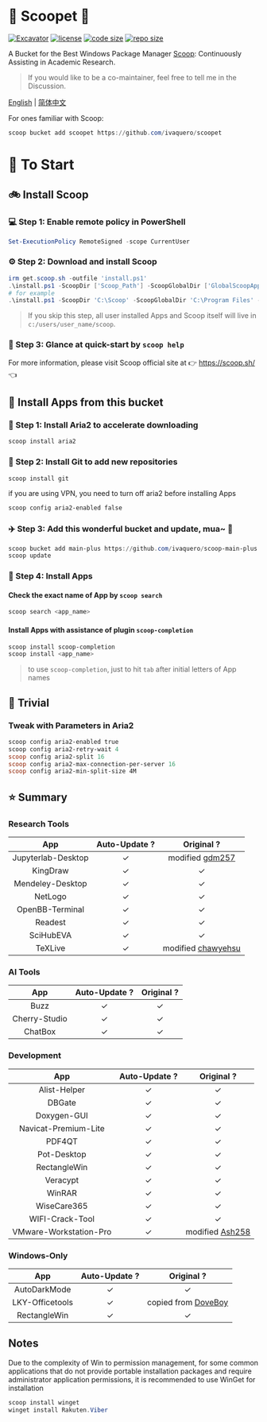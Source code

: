 # 🍨 Scoopet 🍨

[![Excavator](https://github.com/ivaquero/scoopet/actions/workflows/ci.yml/badge.svg)](https://github.com/ivaquero/scoopet/actions/workflows/ci.yml)
[![license](https://img.shields.io/github/license/ivaquero/scoopet)](https://github.com/ivaquero/scoopet/blob/master/LICENSE)
[![code size](https://img.shields.io/github/languages/code-size/ivaquero/scoopet.svg)](https://img.shields.io/github/languages/code-size/ivaquero/scoopet.svg)
[![repo size](https://img.shields.io/github/repo-size/ivaquero/scoopet.svg)](https://img.shields.io/github/repo-size/ivaquero/scoopet.svg)

A Bucket for the Best Windows Package Manager [Scoop](https://github.com/ScoopInstaller/Scoop): Continuously Assisting in Academic Research.

> If you would like to be a co-maintainer, feel free to tell me in the Discussion.

<p align="left">
<a href="README.md">English</a> |
<a href="README-CN.md">简体中文</a>
</p>

For ones familiar with Scoop:

```powershell
scoop bucket add scoopet https://github.com/ivaquero/scoopet
```

# 🏃 To Start

## 🚲 Install Scoop

### 💻 Step 1: Enable remote policy in PowerShell

```powershell
Set-ExecutionPolicy RemoteSigned -scope CurrentUser
```

### ⚙️ Step 2: Download and install Scoop

```powershell
irm get.scoop.sh -outfile 'install.ps1'
.\install.ps1 -ScoopDir ['Scoop_Path'] -ScoopGlobalDir ['GlobalScoopApps_Path'] -NoProxy
# for example
.\install.ps1 -ScoopDir 'C:\Scoop' -ScoopGlobalDir 'C:\Program Files' -NoProxy
```

> If you skip this step, all user installed Apps and Scoop itself will live in `c:/users/user_name/scoop`.

### 📖 Step 3: Glance at quick-start by `scoop help`

For more information, please visit Scoop official site at 👉 https://scoop.sh/ 👈

## 🚗 Install Apps from this bucket

### 🚋 Step 1: Install Aria2 to accelerate downloading

```powershell
scoop install aria2
```

### 🎫 Step 2: Install Git to add new repositories

```powershell
scoop install git
```

if you are using VPN, you need to turn off aria2 before installing Apps

```powershell
scoop config aria2-enabled false
```

### ✈️ Step 3: Add this wonderful bucket and update, mua~ 💋

```powershell
scoop bucket add main-plus https://github.com/ivaquero/scoop-main-plus
scoop update
```

### 🚀 Step 4: Install Apps

#### Check the exact name of App by `scoop search`

```powershell
scoop search <app_name>
```

#### Install Apps with assistance of plugin `scoop-completion`

```powershell
scoop install scoop-completion
scoop install <app_name>
```

> to use `scoop-completion`, just to hit `tab` after initial letters of App names

## 📝 Trivial

### Tweak with Parameters in Aria2

```powershell
scoop config aria2-enabled true
scoop config aria2-retry-wait 4
scoop config aria2-split 16
scoop config aria2-max-connection-per-server 16
scoop config aria2-min-split-size 4M
```

## ⭐️ Summary

### Research Tools

|        App         | Auto-Update ? |                        Original ?                         |
| :----------------: | :-----------: | :-------------------------------------------------------: |
| Jupyterlab-Desktop |       ✓       |  modified [gdm257](https://github.com/gdm257/scoop-257)   |
|      KingDraw      |       ✓       |                             ✓                             |
|  Mendeley-Desktop  |       ✓       |                             ✓                             |
|      NetLogo       |       ✓       |                             ✓                             |
|  OpenBB-Terminal   |       ✓       |                             ✓                             |
|      Readest       |       ✓       |                             ✓                             |
|     SciHubEVA      |       ✓       |                             ✓                             |
|      TeXLive       |       ✓       | modified [chawyehsu](https://github.com/chawyehsu/dorado) |

### AI Tools

|      App      | Auto-Update ? | Original ? |
| :-----------: | :-----------: | :--------: |
|     Buzz      |       ✓       |     ✓      |
| Cherry-Studio |       ✓       |     ✓      |
|    ChatBox    |       ✓       |     ✓      |

### Development

|          App           | Auto-Update ? |                        Original ?                         |
| :--------------------: | :-----------: | :-------------------------------------------------------: |
|      Alist-Helper      |       ✓       |                             ✓                             |
|         DBGate         |       ✓       |                             ✓                             |
|      Doxygen-GUI       |       ✓       |                             ✓                             |
|  Navicat-Premium-Lite  |       ✓       |                             ✓                             |
|         PDF4QT         |       ✓       |                             ✓                             |
|      Pot-Desktop       |       ✓       |                             ✓                             |
|      RectangleWin      |       ✓       |                             ✓                             |
|        Veracypt        |       ✓       |                             ✓                             |
|         WinRAR         |       ✓       |                             ✓                             |
|      WiseCare365       |       ✓       |                             ✓                             |
|    WIFI-Crack-Tool     |       ✓       |                             ✓                             |
| VMware-Workstation-Pro |       ✓       | modified [Ash258](https://github.com/Ash258/Scoop-Ash258) |

### Windows-Only

|       App       | Auto-Update ? |                       Original ?                        |
| :-------------: | :-----------: | :-----------------------------------------------------: |
|  AutoDarkMode   |       ✓       |                            ✓                            |
| LKY-Officetools |       ✓       | copied from [DoveBoy](hhttps://github.com/DoveBoy/Apps) |
|  RectangleWin   |       ✓       |                            ✓                            |

## Notes

Due to the complexity of Win to permission management, for some common applications that do not provide portable installation packages and require administrator application permissions, it is recommended to use WinGet for installation

```powershell
scoop install winget
winget install Rakuten.Viber
```

